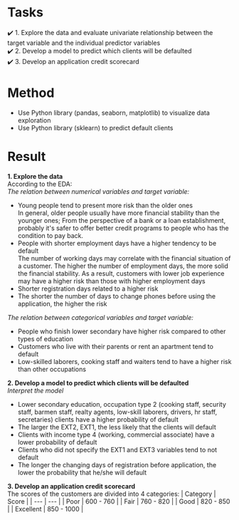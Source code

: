 # Tasks
:heavy_check_mark: 1. Explore the data and evaluate univariate relationship between the target variable and the individual predictor variables <br>
:heavy_check_mark: 2. Develop a model to predict which clients will be defaulted <br>
:heavy_check_mark: 3. Develop an application credit scorecard <br>

# Method
- Use Python library (pandas, seaborn, matplotlib) to visualize data exploration
- Use Python library (sklearn) to predict default clients </p>

# Result
**1. Explore the data** <br>
According to the EDA: <br>
_The relation between numerical variables and target variable:_
- Young people tend to present more risk than the older ones <br>
In general, older people usually have more financial stability than the younger ones; From the perspective of a bank or a loan establishment, probably it's safer to offer better credit programs to people who has the condition to pay back.
- People with shorter employment days have a higher tendency to be default <br>
The number of working days may correlate with the financial situation of a customer. The higher the number of employment days, the more solid the financial stability. As a result, customers with lower job experience may have a higher risk than those with higher employment days 
- Shorter registration days related to a higher risk
- The shorter the number of days to change phones before using the application, the higher the risk </p>

_The relation between categorical variables and target variable:_
- People who finish lower secondary have higher risk compared to other types of education
- Customers who live with their parents or rent an apartment tend to default
- Low-skilled laborers, cooking staff and waiters tend to have a higher risk than other occupations </p> 

**2. Develop a model to predict which clients will be defaulted** <br>
_Interpret the model_ <br>
- Lower secondary education, occupation type 2 (cooking staff, security staff, barmen staff, realty agents, low-skill laborers, drivers, hr staff, secretaries) clients have a higher probability of default
- The larger the EXT2, EXT1, the less likely that the clients will default
- Clients with income type 4 (working, commercial associate) have a lower probability of default
- Clients who did not specify the EXT1 and EXT3 variables tend to not default
- The longer the changing days of registration before application, the lower the probability that he/she will default </p>

**3. Develop an application credit scorecard** <br>
The scores of the customers are divided into 4 categories:
| Category | Score |
| --- | --- |
| Poor | 600 - 760 |
| Fair | 760 - 820 |
| Good | 820 - 850 |
| Excellent | 850 - 1000 |
